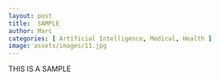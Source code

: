 ```yaml
---
layout: post
title:  SAMPLE
author: Marc
categories: [ Artificial Intelligence, Medical, Health ]
image: assets/images/11.jpg
---
```


THIS IS A SAMPLE
